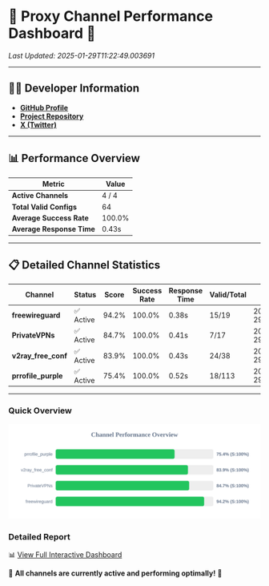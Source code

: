 # 🌟 Proxy Channel Performance Dashboard 🌟

_Last Updated: 2025-01-29T11:22:49.003691_

---

## 👩‍💻 Developer Information

- **[GitHub Profile](https://github.com/4n0nymou3)**  
- **[Project Repository](https://github.com/4n0nymou3/multi-proxy-config-fetcher)**  
- **[X (Twitter)](https://x.com/4n0nymou3)**  

---

## 📊 Performance Overview

| Metric                | Value       |
|-----------------------|-------------|
| **Active Channels**   | 4 / 4       |
| **Total Valid Configs** | 64          |
| **Average Success Rate** | 100.0%      |
| **Average Response Time** | 0.43s       |

---

## 📋 Detailed Channel Statistics

| Channel          | Status     | Score  | Success Rate | Response Time | Valid/Total | Last Success               |
|------------------|------------|--------|--------------|---------------|-------------|----------------------------|
| **freewireguard**  | ✅ Active  | 94.2%  | 100.0% | 0.38s         | 15/19       | 2025-01-29T11:22:49.001913 |
| **PrivateVPNs**  | ✅ Active  | 84.7%  | 100.0% | 0.41s         | 7/17       | 2025-01-29T11:22:48.598189 |
| **v2ray_free_conf**  | ✅ Active  | 83.9%  | 100.0% | 0.43s         | 24/38       | 2025-01-29T11:22:48.148167 |
| **prrofile_purple**  | ✅ Active  | 75.4%  | 100.0% | 0.52s         | 18/113       | 2025-01-29T11:22:47.649447 |

---

### Quick Overview
<div align="center">
  <a href="https://raw.githubusercontent.com/nullluser/NullRepo/refs/heads/main/assets/channel_stats_chart.svg">
    <img src="https://raw.githubusercontent.com/nullluser/NullRepo/refs/heads/main/assets/channel_stats_chart.svg" alt="Source Performance Statistics" width="800">
  </a>
</div>

### Detailed Report
📊 [View Full Interactive Dashboard](https://htmlpreview.github.io/?https://github.com/nullluser/NullRepo/blob/main/assets/performance_report.html)

🎉 **All channels are currently active and performing optimally!** 🎉
